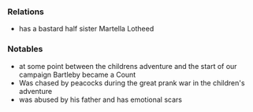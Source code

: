 

### Relations
- has a bastard half sister Martella Lotheed

### Notables
- at some point between the childrens adventure and the start of our campaign Bartleby became a Count
- Was chased by peacocks during the great prank war in the children's adventure
- was abused by his father and has emotional scars